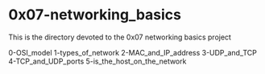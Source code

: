 # 0x07-networking_basics
This is the directory devoted to the 0x07 networking basics project

0-OSI_model
1-types_of_network
2-MAC_and_IP_address
3-UDP_and_TCP
4-TCP_and_UDP_ports
5-is_the_host_on_the_network
